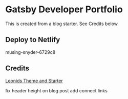 # Gatsby Developer Portfolio

This is created from a blog starter.  See Credits below.

## Deploy to Netlify

musing-snyder-6729c8

## Credits

[Leonids Theme and Starter](https://github.com/renyuanz/leonids)


fix header height on blog post
add connect links


